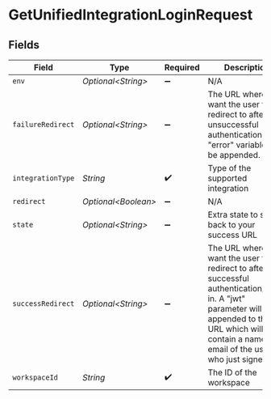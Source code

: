 # GetUnifiedIntegrationLoginRequest


## Fields

| Field                                                                                                                                                                                                           | Type                                                                                                                                                                                                            | Required                                                                                                                                                                                                        | Description                                                                                                                                                                                                     |
| --------------------------------------------------------------------------------------------------------------------------------------------------------------------------------------------------------------- | --------------------------------------------------------------------------------------------------------------------------------------------------------------------------------------------------------------- | --------------------------------------------------------------------------------------------------------------------------------------------------------------------------------------------------------------- | --------------------------------------------------------------------------------------------------------------------------------------------------------------------------------------------------------------- |
| `env`                                                                                                                                                                                                           | *Optional\<String>*                                                                                                                                                                                             | :heavy_minus_sign:                                                                                                                                                                                              | N/A                                                                                                                                                                                                             |
| `failureRedirect`                                                                                                                                                                                               | *Optional\<String>*                                                                                                                                                                                             | :heavy_minus_sign:                                                                                                                                                                                              | The URL where you want the user to be redirect to after an unsuccessful authentication. An "error" variable will be appended.                                                                                   |
| `integrationType`                                                                                                                                                                                               | *String*                                                                                                                                                                                                        | :heavy_check_mark:                                                                                                                                                                                              | Type of the supported integration                                                                                                                                                                               |
| `redirect`                                                                                                                                                                                                      | *Optional\<Boolean>*                                                                                                                                                                                            | :heavy_minus_sign:                                                                                                                                                                                              | N/A                                                                                                                                                                                                             |
| `state`                                                                                                                                                                                                         | *Optional\<String>*                                                                                                                                                                                             | :heavy_minus_sign:                                                                                                                                                                                              | Extra state to send back to your success URL                                                                                                                                                                    |
| `successRedirect`                                                                                                                                                                                               | *Optional\<String>*                                                                                                                                                                                             | :heavy_minus_sign:                                                                                                                                                                                              | The URL where you want the user to be redirect to after a successful authentication/sign-in.  A "jwt" parameter will be appended to the URL which will contain a name and email of the user who just signed-in. |
| `workspaceId`                                                                                                                                                                                                   | *String*                                                                                                                                                                                                        | :heavy_check_mark:                                                                                                                                                                                              | The ID of the workspace                                                                                                                                                                                         |